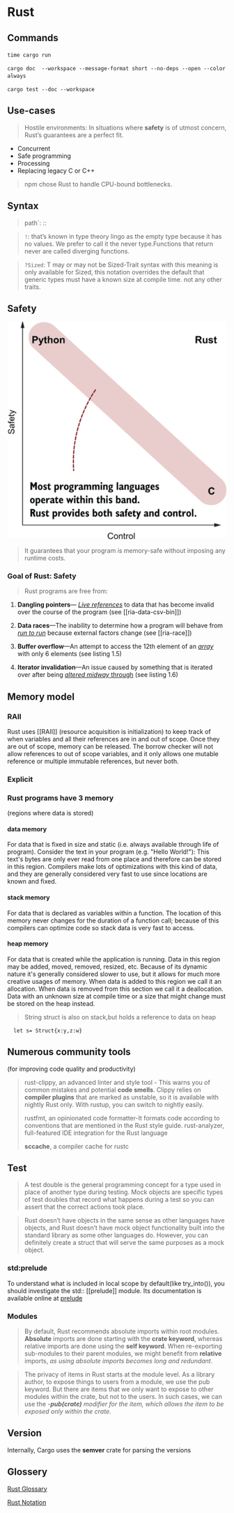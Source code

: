 # Rust


## Commands

`time cargo run`

`cargo doc  --workspace --message-format short --no-deps --open --color always`

`cargo test --doc --workspace`

## Use-cases

> Hostile environments: In situations where **safety** is of utmost concern, Rust’s guarantees are a perfect fit.
- Concurrent
- Safe programming
- Processing
- Replacing legacy C or C++
>
> npm chose Rust to handle CPU-bound bottlenecks.

## Syntax
  
  > path`:	::
 
  > `!`: that’s known in type theory lingo as the empty type because it has no values. We prefer to call it the never type.Functions that return never are called diverging functions.

  
  > `?Sized`: T may or may not be Sized-Trait syntax with this meaning is only available for Sized, this notation overrides the default that generic types must have a known size at compile time. not any other traits.
  

## Safety

![safetay-control](./assets/images/Screenshot%20from%202022-12-14%2017-53-56.png)

> It guarantees that your program is memory-safe without imposing any runtime costs.

### Goal of Rust: Safety

> Rust programs are free from:

1. **Dangling pointers**— <u>_Live references_</u> to data that has become invalid over the course of the program (see [[ria-data-csv-bin]])

2. **Data races**—The inability to determine how a program will behave from <u>_run to run_</u> because external factors change (see [[ria-race]])

3. **Buffer overflow**—An attempt to access the 12th element of an <u>_array_</u> with only 6 elements (see listing 1.5)

4. **Iterator invalidation**—An issue caused by something that is iterated over after being <u>_altered midway_ through</u> (see listing 1.6)

## Memory model

### RAII

Rust uses [[RAII]] (resource acquisition is initialization) to keep track of when variables and all their references are in and out of scope. Once they are out of scope, memory can be released. The borrow checker will not allow references to out of scope variables, and it only allows one mutable reference or multiple immutable references, but never both.

### Explicit


### Rust programs have 3 memory 
(regions where data is stored)

#### data memory 

For data that is fixed in size and static (i.e. always available through life of program). Consider the text in your program (e.g. "Hello World!"): This text's bytes are only ever read from one place and therefore can be stored in this region. Compilers make lots of optimizations with this kind of data, and they are generally considered very fast to use since locations are known and fixed.

#### stack memory 
For data that is declared as variables within a function. The location of this memory never changes for the duration of a function call; because of this compilers can optimize code so stack data is very fast to access.

#### heap memory 
For data that is created while the application is running. Data in this region may be added, moved, removed, resized, etc. Because of its dynamic nature it's generally considered slower to use, but it allows for much more creative usages of memory. When data is added to this region we call it an allocation. When data is removed from this section we call it a deallocation. Data with an unknown size at compile time or a size that might change must be stored on the heap instead.


> String struct is also on stack,but holds a reference to data on heap

```
  let s= Struct{x:y,z:w}  
```


## Numerous community tools 
(for improving code quality and productivity)

>rust-clippy, an advanced linter and style tool - This warns you of common mistakes and potential **code smells**. Clippy relies on **compiler plugins** that are marked as unstable, so it is available with nightly Rust only. With rustup, you can switch to nightly easily.
>
>rustfmt, an opinionated code formatter-It formats code according to conventions that are mentioned in the Rust style guide.
> rust-analyzer, full-featured IDE integration for the Rust language
> 
> **sccache**, a compiler cache for rustc


## Test

> A test double is the general programming concept for a type used in place of another type during testing. Mock objects are specific types of test doubles that record what happens during a test so you can assert that the correct actions took place.

> Rust doesn’t have objects in the same sense as other languages have objects, and Rust doesn’t have mock object functionality built into the standard library as some other languages do. However, you can definitely create a struct that will serve the same purposes as a mock object.

### std:prelude

To understand what is included in local scope by default(like try_into()), you should investigate the std:: [[prelude]] module. Its documentation is available online at [prelude](https://doc.rust-lang.org/std/prelude/index.html)


### Modules

>By default, Rust recommends absolute imports within root modules. **Absolute** imports are done starting with the **crate keyword**, whereas relative imports are done using the **self keyword**. When re-exporting sub-modules to their parent modules, we might benefit from **relative** imports, *as using absolute imports becomes long and redundant*.

>The privacy of items in Rust starts at the module level. As a library author, to expose things to users from a module, we use the pub keyword. But there are items that we only want to expose to other modules within the crate, but not to the users. In such cases, we can use the *-**pub(crate)** modifier for the item, which allows the item to be exposed only within the crate.*

## Version

Internally, Cargo uses the **semver** crate for parsing the versions


## Glossery

[Rust Glossary](https://doc.rust-lang.org/nightly/reference/glossary.html)

[Rust Notation](https://doc.rust-lang.org/reference/notation.html)
